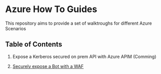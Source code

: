 # Azure How To Guides

This repository aims to provide a set of walktroughs for different Azure Scenarios

## Table of Contents ##

1. Expose a Kerberos secured on prem API with Azure APIM (Comming)

2. [Securely expose a Bot with a WAF](waf-secure-bot/README.md)